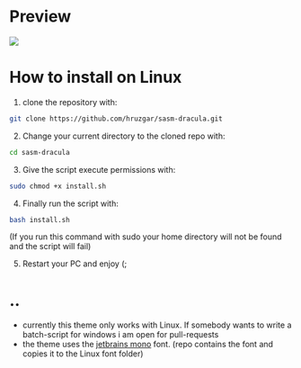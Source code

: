 # Preview


![](https://github.com/hruzgar/sasm-dracula/blob/main/preview.png)

# How to install on Linux
1. clone the repository with:
```bash
git clone https://github.com/hruzgar/sasm-dracula.git
```
2. Change your current directory to the cloned repo with:
```bash
cd sasm-dracula
```
3. Give the script execute permissions with:
```bash
sudo chmod +x install.sh
```
4. Finally run the script with:
```bash
bash install.sh
```
(If you run this command with sudo your home directory will not be found and the script will fail)

5. Restart your PC and enjoy (;
# ..
- currently this theme only works with Linux. If somebody wants to write a batch-script for windows i am open for pull-requests
- the theme uses the [jetbrains mono](https://www.jetbrains.com/de-de/lp/mono/) font. (repo contains the font and copies it to the Linux font folder)
